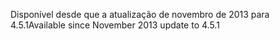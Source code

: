 <span data-ttu-id="439bb-101">Disponível desde que a atualização de novembro de 2013 para 4.5.1</span><span class="sxs-lookup"><span data-stu-id="439bb-101">Available since November 2013 update to 4.5.1</span></span>
